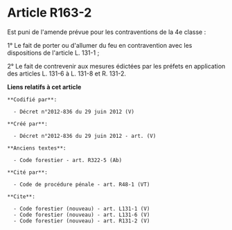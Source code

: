 # Article R163-2

Est puni de l'amende prévue pour les contraventions de la 4e classe :

1° Le fait de porter ou d'allumer du feu en contravention avec les dispositions de l'article L. 131-1 ;

2° Le fait de contrevenir aux mesures édictées par les préfets en application des articles L. 131-6 à L. 131-8 et R. 131-2.

**Liens relatifs à cet article**

	**Codifié par**:

	  - Décret n°2012-836 du 29 juin 2012 (V)

	**Créé par**:

	  - Décret n°2012-836 du 29 juin 2012 - art. (V)

	**Anciens textes**:

	  - Code forestier - art. R322-5 (Ab)

	**Cité par**:

	  - Code de procédure pénale - art. R48-1 (VT)

	**Cite**:

	  - Code forestier (nouveau) - art. L131-1 (V)
	  - Code forestier (nouveau) - art. L131-6 (V)
	  - Code forestier (nouveau) - art. R131-2 (V)
